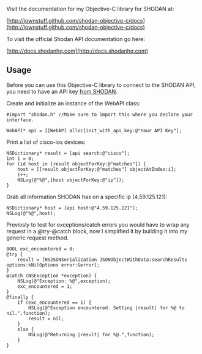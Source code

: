 Visit the documentation for my Objective-C library for SHODAN at:

[http://ipwnstuff.github.com/shodan-objective-c/docs](http://ipwnstuff.github.com/shodan-objective-c/docs)

To visit the official Shodan API documentation go here:

[http://docs.shodanhq.com](http://docs.shodanhq.com)

## Usage

Before you can use this Objective-C library to connect to the SHODAN API, you need to have an API key [from SHODAN](http://www.shodanhq.com/api_doc).

Create and initialize an instance of the WebAPI class:

    #import "shodan.h" //Make sure to import this where you declare your interface.

    WebAPI* api = [[WebAPI alloc]init_with_api_key:@"Your API Key"];

Print a list of cisco-ios devices:

    NSDictionary* result = [api search:@"cisco"];
    int i = 0;
    for (id host in [result objectForKey:@"matches"]) {
        host = [[result objectForKey:@"matches"] objectAtIndex:i];
        i++;
        NSLog(@"%@",[host objectForKey:@"ip"]);
    }
Grab all information SHODAN has on a specific ip (4.59.125.121):

    NSDictionary* host = [api host:@"4.59.125.121"];
    NSLog(@"%@",host);

Previosly to test for exceptions/catch errors you would have to wrap any request in a @try-@catch block, now I simplified it by building it into my generic request method.

    BOOL exc_encountered = 0;
    @try {
        result = [NSJSONSerialization JSONObjectWithData:searchResults options:kNilOptions error:&error];
    }
    @catch (NSException *exception) {
        NSLog(@"Exception: %@",exception);
        exc_encountered = 1;
    }
    @finally {
        if (exc_encountered == 1) {
            NSLog(@"Exception encountered. Setting |result| for %@ to nil.",function);
            result = nil;
        }
        else {
            NSLog(@"Returning |result| for %@.",function);
        }
    }